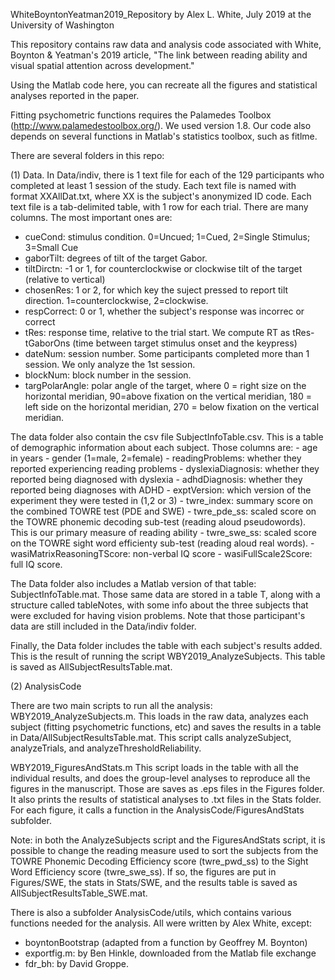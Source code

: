 WhiteBoyntonYeatman2019_Repository
by Alex L. White, July 2019 at the University of Washington 

This repository contains raw data and analysis code associated with White, Boynton & Yeatman's 2019 article, "The link between reading ability and visual spatial attention across development."

Using the Matlab code here, you can recreate all the figures and statistical analyses reported in the paper. 

Fitting psychometric functions requires the Palamedes Toolbox (http://www.palamedestoolbox.org/). We used version 1.8. Our code also depends on several functions in Matlab's statistics toolbox, such as fitlme.  

There are several folders in this repo: 

(1) Data. In Data/indiv, there is 1 text file for each of the 129 participants who completed at least 1 session of the study. Each text file is named with format XXAllDat.txt, where XX is the subject's anonymized ID code. Each text file is a tab-delimited table, with 1 row for each trial. There are many columns. The most important ones are: 
- cueCond: stimulus condition. 0=Uncued; 1=Cued, 2=Single Stimulus; 3=Small Cue 
- gaborTilt: degrees of tilt of the target Gabor. 
- tiltDirctn: -1 or 1, for counterclockwise or clockwise tilt of the target (relative to vertical)
- chosenRes: 1 or 2, for which key the suject pressed to report tilt direction. 1=counterclockwise, 2=clockwise.  
- respCorrect: 0 or 1, whether the subject's response was incorrec or correct
- tRes: response time, relative to the trial start. We compute RT as tRes-tGaborOns (time between target stimulus onset and the keypress)
- dateNum: session number. Some participants completed more than 1 session. We only analyze the 1st session. 
- blockNum: block number in the session. 
- targPolarAngle: polar angle of the target, where 0 = right size on the horizontal meridian, 90=above fixation on the vertical meridian, 180 = left side on the horizontal meridian, 270 = below fixation on the vertical meridian. 

The data folder also contain the csv file SubjectInfoTable.csv. This is a table of demographic information about each subject. Those columns are: 
    - age in years 
    - gender (1=male, 2=female)
    - readingProblems: whether they reported experiencing reading problems 
    - dyslexiaDiagnosis: whether they reported being diagnosed with dyslexia 
    - adhdDiagnosis: whether they reported being diagnoses with ADHD 
    - exptVersion: which version of the experiment they were tested in (1,2 or 3)
    - twre_index: summary score on the combined TOWRE test (PDE and SWE)
    - twre_pde_ss: scaled score on the TOWRE phonemic decoding sub-test (reading aloud pseudowords). This is our primary measure of reading ability 
    - twre_swe_ss: scaled score on the TOWRE sight word efficienty sub-test (reading aloud real words). 
    - wasiMatrixReasoningTScore: non-verbal IQ score 
    - wasiFullScale2Score: full IQ score. 

The Data folder also includes a Matlab version of that table: SubjectInfoTable.mat. Those same data are stored in a table T, along with a structure called tableNotes, with some info about the three subjects that were excluded for having vision problems. Note that those participant's data are still included in the Data/indiv folder. 

Finally, the Data folder includes the table with each subject's results added. This is the result of running the script WBY2019_AnalyzeSubjects. This table is saved as AllSubjectResultsTable.mat.

(2) AnalysisCode 

There are two main scripts to run all the analysis: 
WBY2019_AnalyzeSubjects.m. This loads in the raw data, analyzes each subject (fitting psychometric functions, etc) and saves the results in a table in Data/AllSubjectResultsTable.mat. This script calls analyzeSubject, analyzeTrials, and analyzeThresholdReliability. 

WBY2019_FiguresAndStats.m This script loads in the table with all the individual results, and does the group-level analyses to reproduce all the figures in the manuscript. Those are saves as .eps files in the Figures folder. It also prints the results of statistical analyses to .txt files in the Stats folder. For each figure, it calls a function in the AnalysisCode/FiguresAndStats subfolder. 

Note: in both the AnalyzeSubjects script and the FiguresAndStats script, it is possible to change the reading measure used to sort the subjects from the TOWRE Phonemic Decoding Efficiency score (twre_pwd_ss) to the Sight Word Efficiency score (twre_swe_ss). If so, the figures are put in Figures/SWE, the stats in Stats/SWE, and the results table is saved as AllSubjectResultsTable_SWE.mat.  

There is also a subfolder AnalysisCode/utils, which contains various functions needed for the analysis. All were written by Alex White, except: 
- boyntonBootstrap (adapted from a function by Geoffrey M. Boynton)
- exportfig.m: by Ben Hinkle, downloaded from the Matlab file exchange 
- fdr_bh: by David Groppe. 



